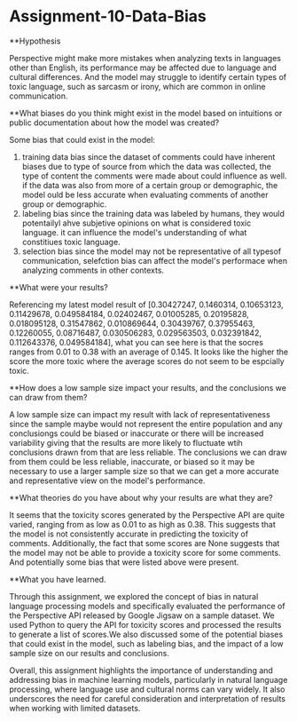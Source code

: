 # Assignment-10-Data-Bias

**Hypothesis 

Perspective might make more mistakes when analyzing texts in languages other than English, its performance may be affected due to language and cultural differences. And the model may struggle to identify certain types of toxic language, such as sarcasm or irony, which are common in online communication.

**What biases do you think might exist in the model based on intuitions or public documentation about how the model was created?

Some bias that could exist in the model:
  1. training data bias since the dataset of comments could have inherent biases due to type of source from which the data was collected, the type of content the comments were made about could influence as well. if the data was also from more of a certain group or demographic, the model ould be less accurate when evaluating comments of another group or demographic.
  2. labeling bias since the training data was labeled by humans, they would potentailyl ahve subjetive opinions on what is considered toxic language. it can influence the model's understanding of what constitiues toxic language.
  3. selection bias since the model may not be representative of all typesof communication, selefction bias can affect the model's performace when analyzing comments in other contexts.


**What were your results?

Referencing my latest model result of [0.30427247, 0.1460314, 0.10653123, 0.11429678, 0.049584184, 0.02402467, 0.01005285, 0.20195828, 0.018095128, 0.31547862, 0.010869644, 0.30439767, 0.37955463, 0.12260055, 0.08716487, 0.030506283, 0.029563503, 0.032391842, 0.112643376, 0.049584184], what you can see here is that the socres ranges from 0.01 to 0.38 with an average of 0.145. It looks like the higher the score the more toxic where the average scores do not seem to be espcially toxic.

**How does a low sample size impact your results, and the conclusions we can draw from them?

A low sample size can impact my result with lack of representativeness since the sample maybe would not represent the entire population and any conclusiongs could be biased or inaccurate or there will be increased variability giving that the results are more likely to fluctuate wtih conclusions drawn from that are less reliable. The conclusions we can draw from them could be less reliable, inaccurate, or biased so it may be necessary to use a larger sample size so that we can get a more accurate and representative view on the model's performance.

**What theories do you have about why your results are what they are?

It seems that the toxicity scores generated by the Perspective API are quite varied, ranging from as low as 0.01 to as high as 0.38. This suggests that the model is not consistently accurate in predicting the toxicity of comments. Additionally, the fact that some scores are None suggests that the model may not be able to provide a toxicity score for some comments. And potentially some bias that were listed above were present.

**What you have learned.


Through this assignment, we explored the concept of bias in natural language processing models and specifically evaluated the performance of the Perspective API released by Google Jigsaw on a sample dataset. We used Python to query the API for toxicity scores and processed the results to generate a list of scores.We also discussed some of the potential biases that could exist in the model, such as labeling bias, and the impact of a low sample size on our results and conclusions.

Overall, this assignment highlights the importance of understanding and addressing bias in machine learning models, particularly in natural language processing, where language use and cultural norms can vary widely. It also underscores the need for careful consideration and interpretation of results when working with limited datasets.
